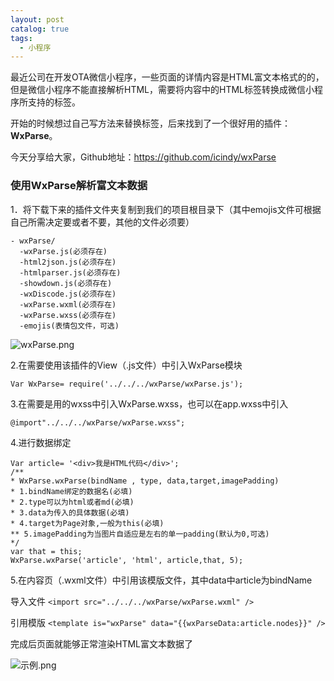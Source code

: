 ```yaml
---
layout: post
catalog: true
tags:
  - 小程序
---
```

最近公司在开发OTA微信小程序，一些页面的详情内容是HTML富文本格式的的，但是微信小程序不能直接解析HTML，需要将内容中的HTML标签转换成微信小程序所支持的标签。

开始的时候想过自己写方法来替换标签，后来找到了一个很好用的插件：**WxParse**。

今天分享给大家，Github地址：https://github.com/icindy/wxParse

### 使用WxParse解析富文本数据

1．将下载下来的插件文件夹复制到我们的项目根目录下（其中emojis文件可根据自己所需决定要或者不要，其他的文件必须要）

```
- wxParse/
  -wxParse.js(必须存在)
  -html2json.js(必须存在)
  -htmlparser.js(必须存在)
  -showdown.js(必须存在)
  -wxDiscode.js(必须存在)
  -wxParse.wxml(必须存在)
  -wxParse.wxss(必须存在)
  -emojis(表情包文件，可选)
```
![wxParse.png](https://upload-images.jianshu.io/upload_images/6943526-71d8ff65f19ecb55.png?imageMogr2/auto-orient/strip%7CimageView2/2/w/1240)



2.在需要使用该插件的View（.js文件）中引入WxParse模块

```
Var WxParse= require('../../../wxParse/wxParse.js');
```

3.在需要是用的wxss中引入WxParse.wxss，也可以在app.wxss中引入

```
@import"../../../wxParse/wxParse.wxss";
```

4.进行数据绑定

```
Var article= '<div>我是HTML代码</div>'; 
/** 
* WxParse.wxParse(bindName , type, data,target,imagePadding) 
* 1.bindName绑定的数据名(必填) 
* 2.type可以为html或者md(必填) 
* 3.data为传入的具体数据(必填) 
* 4.target为Page对象,一般为this(必填) 
** 5.imagePadding为当图片自适应是左右的单一padding(默认为0,可选) 
*/ 
var that = this; 
WxParse.wxParse('article', 'html', article,that, 5);
```

5.在内容页（.wxml文件）中引用该模版文件，其中data中article为bindName

导入文件 
`<import src="../../../wxParse/wxParse.wxml" />`

引用模版 
`<template is="wxParse" data="{{wxParseData:article.nodes}}" />`

完成后页面就能够正常渲染HTML富文本数据了

![示例.png](https://upload-images.jianshu.io/upload_images/6943526-252cab64790dd1e5.png?imageMogr2/auto-orient/strip%7CimageView2/2/w/1240)

